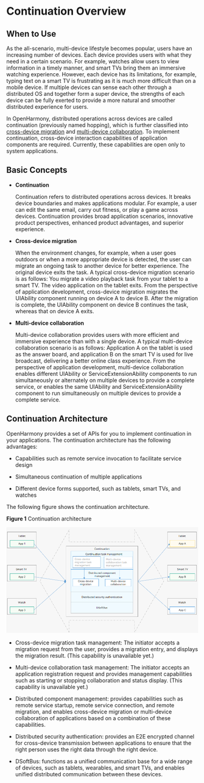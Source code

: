 # Continuation Overview


## When to Use

As the all-scenario, multi-device lifestyle becomes popular, users have an increasing number of devices. Each device provides users with what they need in a certain scenario. For example, watches allow users to view information in a timely manner, and smart TVs bring them an immersive watching experience. However, each device has its limitations, for example, typing text on a smart TV is frustrating as it is much more difficult than on a mobile device. If multiple devices can sense each other through a distributed OS and together form a super device, the strengths of each device can be fully exerted to provide a more natural and smoother distributed experience for users.

In OpenHarmony, distributed operations across devices are called continuation (previously named hopping), which is further classified into [cross-device migration](hop-cross-device-migration.md) and [multi-device collaboration](hop-multi-device-collaboration.md). To implement continuation, cross-device interaction capabilities of application components are required. Currently, these capabilities are open only to system applications.


## Basic Concepts

- **Continuation**
  
  Continuation refers to distributed operations across devices. It breaks device boundaries and makes applications modular. For example, a user can edit the same email, carry out fitness, or play a game across devices. Continuation provides broad application scenarios, innovative product perspectives, enhanced product advantages, and superior experience.  
  
- **Cross-device migration**

  When the environment changes, for example, when a user goes outdoors or when a more appropriate device is detected, the user can migrate an ongoing task to another device for better experience. The original device exits the task. A typical cross-device migration scenario is as follows: You migrate a video playback task from your tablet to a smart TV. The video application on the tablet exits. From the perspective of application development, cross-device migration migrates the UIAbility component running on device A to device B. After the migration is complete, the UIAbility component on device B continues the task, whereas that on device A exits.

- **Multi-device collaboration**

  Multi-device collaboration provides users with more efficient and immersive experience than with a single device. A typical multi-device collaboration scenario is as follows: Application A on the tablet is used as the answer board, and application B on the smart TV is used for live broadcast, delivering a better online class experience. From the perspective of application development, multi-device collaboration enables different UIAbility or ServiceExtensionAbility components to run simultaneously or alternately on multiple devices to provide a complete service, or enables the same UIAbility and ServiceExtensionAbility component to run simultaneously on multiple devices to provide a complete service.


## Continuation Architecture

OpenHarmony provides a set of APIs for you to implement continuation in your applications. The continuation architecture has the following advantages:

- Capabilities such as remote service invocation to facilitate service design

- Simultaneous continuation of multiple applications

- Different device forms supported, such as tablets, smart TVs, and watches

The following figure shows the continuation architecture.

**Figure 1** Continuation architecture

 ![hop-structure](figures/hop-structure.png)  

- Cross-device migration task management: The initiator accepts a migration request from the user, provides a migration entry, and displays the migration result. (This capability is unavailable yet.)

- Multi-device collaboration task management: The initiator accepts an application registration request and provides management capabilities such as starting or stopping collaboration and status display. (This capability is unavailable yet.)

- Distributed component management: provides capabilities such as remote service startup, remote service connection, and remote migration, and enables cross-device migration or multi-device collaboration of applications based on a combination of these capabilities.

- Distributed security authentication: provides an E2E encrypted channel for cross-device transmission between applications to ensure that the right person uses the right data through the right device.

- DSoftBus: functions as a unified communication base for a wide range of devices, such as tablets, wearables, and smart TVs, and enables unified distributed communication between these devices.
